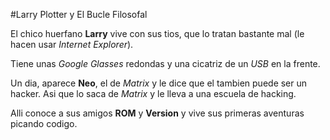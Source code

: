 
#Larry Plotter y El Bucle Filosofal

El chico huerfano **Larry** vive con sus tios, que lo tratan bastante mal (le hacen usar *Internet Explorer*).

Tiene unas *Google Glasses* redondas y una cicatriz de un *USB* en la frente. 

Un dia, aparece **Neo**, el de *Matrix* y le dice que el tambien puede ser un hacker.
Asi que lo saca de *Matrix* y le lleva a una escuela de hacking.

Alli conoce a sus amigos **ROM** y **Version** y vive sus primeras aventuras picando codigo.